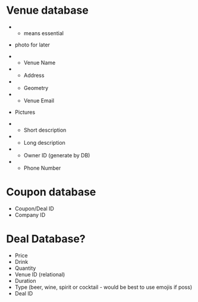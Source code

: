 # Venue database
- * means essential
- photo for later

- * Venue Name 
- * Address
- * Geometry
- * Venue Email
- Pictures
- * Short description
- * Long description
- * Owner ID (generate by DB)
- * Phone Number

# Coupon database

- Coupon/Deal ID
- Company ID

# Deal Database?

- Price
- Drink
- Quantity
- Venue ID (relational)
- Duration
- Type (beer, wine, spirit or cocktail - would be best to use emojis if poss)
- Deal ID     

